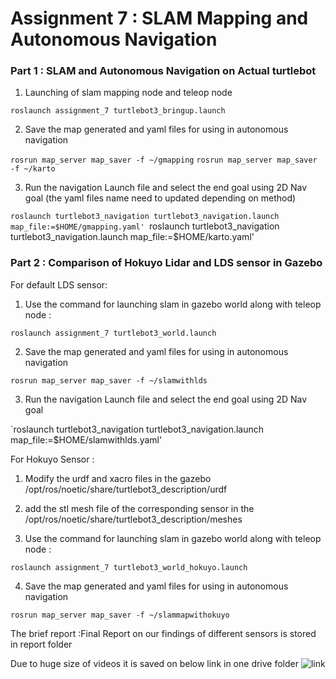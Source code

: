 # Assignment 7 : SLAM Mapping and Autonomous Navigation

### Part 1 : SLAM and Autonomous Navigation on Actual turtlebot

1. Launching of slam mapping node and teleop node

`roslaunch assignment_7 turtlebot3_bringup.launch `

2. Save the map generated and yaml files for using in autonomous navigation
 
`rosrun map_server map_saver -f ~/gmapping`
`rosrun map_server map_saver -f ~/karto`


3. Run the navigation Launch file and select the end goal using 2D Nav goal (the yaml files name need to updated depending on method)

`roslaunch turtlebot3_navigation turtlebot3_navigation.launch map_file:=$HOME/gmapping.yaml'
`roslaunch turtlebot3_navigation turtlebot3_navigation.launch map_file:=$HOME/karto.yaml'

### Part 2 : Comparison of Hokuyo Lidar and LDS sensor in Gazebo

For default LDS sensor:

1. Use the command for launching slam in gazebo world along with teleop node :

`roslaunch assignment_7 turtlebot3_world.launch `

2. Save the map generated and yaml files for using in autonomous navigation
 
`rosrun map_server map_saver -f ~/slamwithlds`

3. Run the navigation Launch file and select the end goal using 2D Nav goal

`roslaunch turtlebot3_navigation turtlebot3_navigation.launch map_file:=$HOME/slamwithlds.yaml'

For Hokuyo Sensor :


1. Modify the urdf and xacro files in the gazebo /opt/ros/noetic/share/turtlebot3_description/urdf
2. add the stl mesh file of the corresponding sensor in the /opt/ros/noetic/share/turtlebot3_description/meshes

3. Use the command for launching slam in gazebo world along with teleop node :

`roslaunch assignment_7 turtlebot3_world_hokuyo.launch `

4. Save the map generated and yaml files for using in autonomous navigation
 
`rosrun map_server map_saver -f ~/slammapwithokuyo`

The brief report :Final Report on our findings  of different sensors  is stored in report folder 

Due to huge size of videos it is saved on below link in one drive folder 
![link](https://clemson-my.sharepoint.com/:f:/g/personal/skarna_clemson_edu/Ejajfs2bJkNJqB3lU6u1FdgBM25Tg37W4-jR6DCvEPcSOQ?e=iLaRcH)




